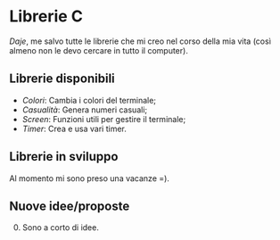 # Librerie C
*Daje*, me salvo tutte le librerie che mi creo nel corso della mia vita (così almeno non le devo cercare in tutto il computer).

## Librerie disponibili
- *Colori*: Cambia i colori del terminale;
- *Casualità*: Genera numeri casuali;
- *Screen*: Funzioni utili per gestire il terminale;
- *Timer*: Crea e usa vari timer.

## Librerie in sviluppo
Al momento mi sono preso una vacanze =).

## Nuove idee/proposte
0. Sono a corto di idee.
